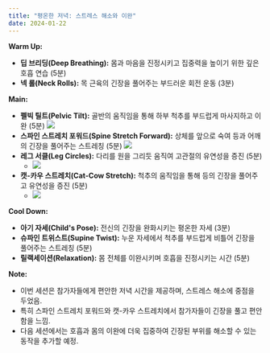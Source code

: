 ```yaml
---
title: "평온한 저녁: 스트레스 해소와 이완"
date: 2024-01-22
---
```



**Warm Up:**
- **딥 브리딩(Deep Breathing):** 몸과 마음을 진정시키고 집중력을 높이기 위한 깊은 호흡 연습 (5분)
- **넥 롤(Neck Rolls):** 목 근육의 긴장을 풀어주는 부드러운 회전 운동 (3분)

**Main:**
- **펠빅 틸트(Pelvic Tilt):** 골반의 움직임을 통해 하부 척추를 부드럽게 마사지하고 이완 (5분)
  ![](https://youtu.be/u0AJnVg0tcc?si=bRHX2nYCHkIu51Sr)
- **스파인 스트레치 포워드(Spine Stretch Forward):** 상체를 앞으로 숙여 등과 어깨의 긴장을 풀어주는 스트레칭 (5분)
  ![](https://youtu.be/XZGuNaEV-nM?si=9UZw7Guqw_gY0Y1e)
- **레그 서클(Leg Circles):** 다리를 원을 그리듯 움직여 고관절의 유연성을 증진 (5분)
    - ![](https://youtu.be/pg4WRNkbnjA?si=WAhpprxQldMQniPd)
- **캣-카우 스트레치(Cat-Cow Stretch):** 척추의 움직임을 통해 등의 긴장을 풀어주고 유연성을 증진 (5분)
    - ![](https://youtu.be/KpNznspZZEY?si=FkMjoAKhecp3svjI)

**Cool Down:**
- **아기 자세(Child's Pose):** 전신의 긴장을 완화시키는 평온한 자세 (3분)
- **슈파인 트위스트(Supine Twist):** 누운 자세에서 척추를 부드럽게 비틀어 긴장을 풀어주는 스트레칭 (5분)
- **릴랙세이션(Relaxation):** 몸 전체를 이완시키며 호흡을 진정시키는 시간 (5분)

**Note:**
- 이번 세션은 참가자들에게 편안한 저녁 시간을 제공하며, 스트레스 해소에 중점을 두었음.
- 특히 스파인 스트레치 포워드와 캣-카우 스트레치에서 참가자들이 긴장을 풀고 편안함을 느낌.
- 다음 세션에서는 호흡과 몸의 이완에 더욱 집중하여 긴장된 부위를 해소할 수 있는 동작을 추가할 예정.
